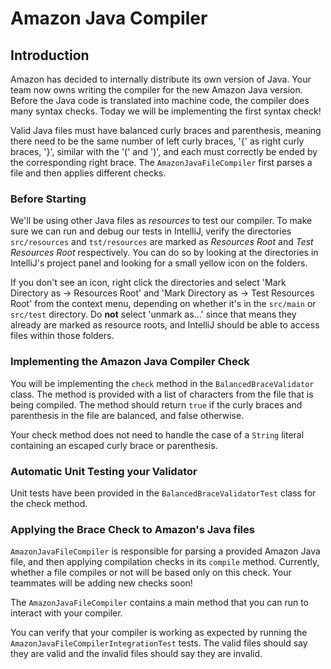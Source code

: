 # Amazon Java Compiler

## Introduction
Amazon has decided to internally distribute its own version of Java. Your team now owns writing the compiler
for the new Amazon Java version. Before the Java code is translated into machine code, the compiler does many syntax
checks. Today we will be implementing the first syntax check!

Valid Java files must have balanced curly braces and parenthesis, meaning there need to be the same number of left curly braces, '{'
as right curly braces, '}', similar with the '(' and ')', and each must correctly be ended by the corresponding right brace. The `AmazonJavaFileCompiler` first parses a file and then applies different
checks.

### Before Starting
We'll be using other Java files as *resources* to test our compiler. To make sure we can run and
debug our tests in IntelliJ, verify the directories `src/resources` and `tst/resources` are marked as
*Resources Root* and *Test Resources Root* respectively. You can do so by looking at the directories in IntelliJ's
project panel and looking for a small yellow icon on the folders.

If you don't see an icon, right click the directories and select 'Mark Directory as -> Resources Root' and 'Mark
Directory as -> Test Resources Root' from the context menu, depending on whether it's in the `src/main` or `src/test`
directory. Do **not** select 'unmark as...' since that means they already are marked as resource roots, and IntelliJ
should be able to access files within those folders.

### Implementing the Amazon Java Compiler Check
You will be implementing the `check` method in the `BalancedBraceValidator` class. The method is provided with a
list of characters from the file that is being compiled. The method should return `true` if the curly braces and parenthesis in the file
are balanced, and false otherwise.

Your check method does not need to handle the case of a `String` literal containing an escaped curly brace or parenthesis.

### Automatic Unit Testing your Validator
Unit tests have been provided in the `BalancedBraceValidatorTest` class for the check method.

### Applying the Brace Check to Amazon's Java files
 `AmazonJavaFileCompiler` is responsible for parsing a provided Amazon Java file, and then applying compilation
 checks in its `compile` method. Currently, whether a file compiles or not will be based only on this check. Your
 teammates will be adding new checks soon!

The  `AmazonJavaFileCompiler` contains a main method that you can run to interact with your compiler. 

You can verify that your compiler is working as expected by running the `AmazonJavaFileCompilerIntegrationTest` tests. 
The valid files should say they are valid and the invalid files should say they are invalid.
